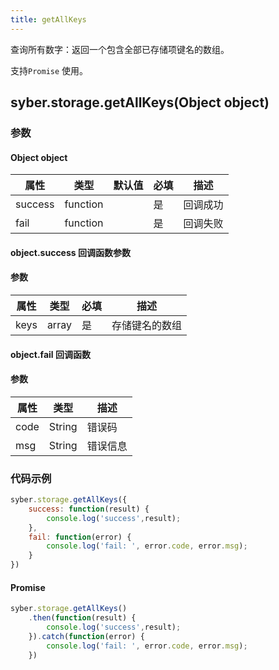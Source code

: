 ```yaml
---
title: getAllKeys
---
```


查询所有数字：返回一个包含全部已存储项键名的数组。

支持`Promise` 使用。

## syber.storage.getAllKeys(Object object)
### 参数
#### Object object
| 属性     | 类型   | 默认值  |  必填 | 描述                         |
| ---------- | ------- | -------- | ---------------- | ----------------------------------
| success | function |  |  是       | 回调成功      |
| fail   | function |  |  是       | 回调失败      |


#### object.success 回调函数参数
#### 参数
| 属性     | 类型    | 必填 | 描述                     |
| ---------- | ------- | -------- | ---------------------- |
| keys | array | 是     | 存储键名的数组 |

#### object.fail 回调函数
#### 参数
| 属性 | 类型  | 描述 |
| -- | -- | -- |
| code | String | 错误码 |
| msg | String  | 错误信息 |

### 代码示例
``` javascript
syber.storage.getAllKeys({
    success: function(result) {
        console.log('success',result); 
    },
    fail: function(error) {
        console.log('fail: ', error.code, error.msg);
    }
})
```

#### Promise
``` javascript
syber.storage.getAllKeys()
    .then(function(result) {
        console.log('success',result); 
    }).catch(function(error) {
        console.log('fail: ', error.code, error.msg);
    })
```